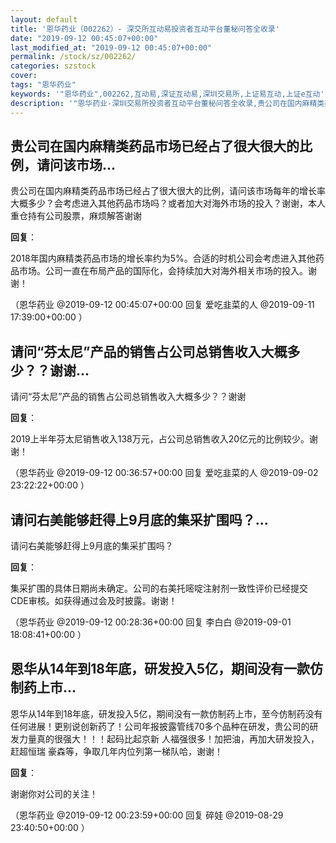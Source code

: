 ```yaml
---
layout: default
title: '恩华药业（002262）- 深交所互动易投资者互动平台董秘问答全收录'
date: "2019-09-12 00:45:07+00:00"
last_modified_at: "2019-09-12 00:45:07+00:00"
permalink: /stock/sz/002262/
categories: szstock
cover: 
tags: "恩华药业"
keywords: '"恩华药业",002262,互动易,深证互动易,深圳交易所,上证易互动,上证e互动'
description: '"恩华药业-深圳交易所投资者互动平台董秘问答全收录,贵公司在国内麻精类药品市场已经占了很大很大的比例，请问该市场每年的增长率大概多少？会考虑进入其他药品市场吗？或者加大对海外市场的投入？谢谢，本人重仓持有公司股票，麻烦解答谢谢"'
---
```


## 贵公司在国内麻精类药品市场已经占了很大很大的比例，请问该市场...

贵公司在国内麻精类药品市场已经占了很大很大的比例，请问该市场每年的增长率大概多少？会考虑进入其他药品市场吗？或者加大对海外市场的投入？谢谢，本人重仓持有公司股票，麻烦解答谢谢

**回复**：

2018年国内麻精类药品市场的增长率约为5%。合适的时机公司会考虑进入其他药品市场。公司一直在布局产品的国际化，会持续加大对海外相关市场的投入。谢谢！ 

（恩华药业  @2019-09-12 00:45:07+00:00 回复 爱吃韭菜的人  @2019-09-11 17:39:00+00:00 ）

## 请问“芬太尼”产品的销售占公司总销售收入大概多少？？谢谢...

请问“芬太尼”产品的销售占公司总销售收入大概多少？？谢谢

**回复**：

2019上半年芬太尼销售收入138万元，占公司总销售收入20亿元的比例较少。谢谢！ 

（恩华药业  @2019-09-12 00:36:57+00:00 回复 爱吃韭菜的人  @2019-09-02 23:22:22+00:00 ）

## 请问右美能够赶得上9月底的集采扩围吗？...

请问右美能够赶得上9月底的集采扩围吗？

**回复**：

集采扩围的具体日期尚未确定。公司的右美托嘧啶注射剂一致性评价已经提交CDE审核。如获得通过会及时披露。谢谢！ 

（恩华药业  @2019-09-12 00:28:36+00:00 回复 李白白  @2019-09-01 18:08:41+00:00 ）

## 恩华从14年到18年底，研发投入5亿，期间没有一款仿制药上市...

恩华从14年到18年底，研发投入5亿，期间没有一款仿制药上市，至今仿制药没有任何进展！更别说创新药了！公司年报披露管线70多个品种在研发，贵公司的研发力量真的很强大！！！起码比起京新 人福强很多！加把油，再加大研发投入，赶超恒瑞 豪森等，争取几年内位列第一梯队哈，谢谢！

**回复**：

谢谢你对公司的关注！ 

（恩华药业  @2019-09-12 00:23:59+00:00 回复 碎娃  @2019-08-29 23:40:50+00:00 ）


